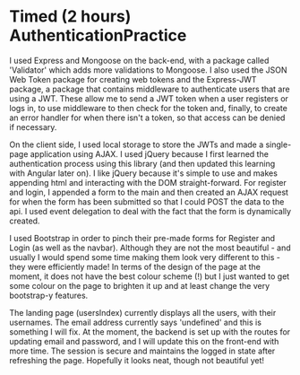 # Timed (2 hours) AuthenticationPractice

I used Express and Mongoose on the back-end, with a package called 'Validator' which adds more validations to Mongoose.
I also used the JSON Web Token package for creating web tokens and the Express-JWT package, a package that contains middleware to authenticate users that are using a JWT. These allow me to send a JWT token when a user registers or logs in, to use middleware to then check for the token and, finally, to create an error handler for when there isn't a token, so that access can be denied if necessary.

On the client side, I used local storage to store the JWTs and made a single-page application using AJAX. I used jQuery because I first learned the authentication process using this library (and then updated this learning with Angular later on). I like jQuery because it's simple to use and makes appending html and interacting with the DOM straight-forward. For register and login, I appended a form to the main and then created an AJAX request for when the form has been submitted so that I could POST the data to the api. I used event delegation to deal with the fact that the form is dynamically created.

I used Bootstrap in order to pinch their pre-made forms for Register and Login (as well as the navbar). Although they are not the most beautiful - and usually I would spend some time making them look very different to this - they were efficiently made! In terms of the design of the page at the moment, it does not have the best colour scheme (!) but I just wanted to get some colour on the page to brighten it up and at least change the very bootstrap-y features.

The landing page (usersIndex) currently displays all the users, with their usernames. The email address currently says 'undefined' and this is something I will fix. At the moment, the backend is set up with the routes for updating email and password, and I will update this on the front-end with more time. The session is secure and maintains the logged in state after refreshing the page. Hopefully it looks neat, though not beautiful yet! 
